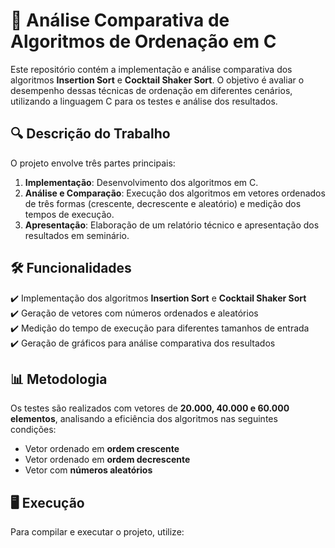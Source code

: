 # 📌 Análise Comparativa de Algoritmos de Ordenação em C  

Este repositório contém a implementação e análise comparativa dos algoritmos **Insertion Sort** e **Cocktail Shaker Sort**. O objetivo é avaliar o desempenho dessas técnicas de ordenação em diferentes cenários, utilizando a linguagem C para os testes e análise dos resultados.  

## 🔍 Descrição do Trabalho  

O projeto envolve três partes principais:  
1. **Implementação**: Desenvolvimento dos algoritmos em C.  
2. **Análise e Comparação**: Execução dos algoritmos em vetores ordenados de três formas (crescente, decrescente e aleatório) e medição dos tempos de execução.  
3. **Apresentação**: Elaboração de um relatório técnico e apresentação dos resultados em seminário.  

## 🛠️ Funcionalidades  

✔️ Implementação dos algoritmos **Insertion Sort** e **Cocktail Shaker Sort**  
✔️ Geração de vetores com números ordenados e aleatórios  
✔️ Medição do tempo de execução para diferentes tamanhos de entrada  
✔️ Geração de gráficos para análise comparativa dos resultados  

## 📊 Metodologia  

Os testes são realizados com vetores de **20.000, 40.000 e 60.000 elementos**, analisando a eficiência dos algoritmos nas seguintes condições:  
- Vetor ordenado em **ordem crescente**  
- Vetor ordenado em **ordem decrescente**  
- Vetor com **números aleatórios**  

## 🖥️ Execução  

Para compilar e executar o projeto, utilize:  



